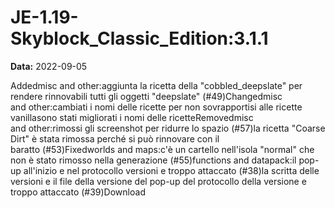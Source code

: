 # JE-1.19-Skyblock_Classic_Edition:3.1.1

**Data:** 2022-09-05

Addedmisc and other:aggiunta la ricetta della "cobbled_deepslate" per rendere rinnovabili tutti gli oggetti "deepslate" (#49)Changedmisc and other:cambiati i nomi delle ricette per non sovrapportisi alle ricette vanillasono stati migliorati i nomi delle ricetteRemovedmisc and other:rimossi gli screenshot per ridurre lo spazio (#57)la ricetta "Coarse Dirt" è stata rimossa perché si può rinnovare con il baratto (#53)Fixedworlds and maps:c'è un cartello nell'isola "normal" che non è stato rimosso nella generazione (#55)functions and datapack:il pop-up all'inizio e nel protocollo versioni e troppo attaccato (#38)la scritta delle versioni e il file della versione del pop-up del protocollo della versione e troppo attaccato (#39)Download
